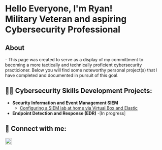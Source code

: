 <h1>Hello Everyone, I'm Ryan! <br/> Military Veteran</a> and aspiring Cybersecurity Professional</a> </h1>
<h2>About</h2>
- This page was created to serve as a display of my committment to becoming a more tactically and technically proficient cybersecurity practicioner. Below you will find some noteworthy personal project(s) that I have completed and documented in pursuit of this goal.

<h2>👨‍💻 Cybersecurity Skills Development Projects:</h2>

- <b>Security Information and Event Management SIEM</b>
  - [Configuring a SIEM lab at home via Virtual Box and Elastic](https://docs.google.com/document/d/1-hyJCjDKkVhbkOonIyfvJE_VBfMYIaXH/edit?usp=sharing&ouid=117938964749070208634&rtpof=true&sd=true)
- <b>Endpoint Detection and Response (EDR)</b>
  -[In progress]


<h2> 🤳 Connect with me:</h2>


[<img align="left" alt="Ryan Snyder | LinkedIn" width="22px" src="https://cdn.jsdelivr.net/npm/simple-icons@v3/icons/linkedin.svg" />][linkedin]



[linkedin]:[https://www.linkedin.com/in/ryan-snyder-17b9281b5/]

<!--
**joshmadakor1/joshmadakor1** is a ✨ _special_ ✨ repository because its `README.md` (this file) appears on your GitHub profile.

Here are some ideas to get you started:

- 🔭 I’m currently working on ...
- 🌱 I’m currently learning ...
- 👯 I’m looking to collaborate on ...
- 🤔 I’m looking for help with ...
- 💬 Ask me about ...
- 📫 How to reach me: ...
- 😄 Pronouns: ...
- ⚡ Fun fact: ...
-->
